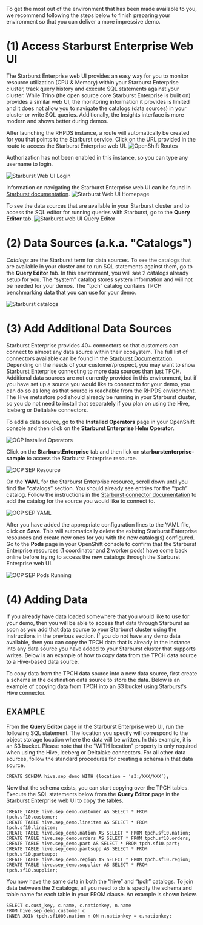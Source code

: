 To get the most out of the environment that has been made available to you, we recommend following the steps below to finish preparing your environment so that you can deliver a more impressive demo.

#
# (1) Access Starburst Enterprise Web UI

The Starburst Enterprise web UI provides an easy way for you to monitor resource utilization (CPU & Memory) within your Starburst Enterprise cluster, track query history and execute SQL statements against your cluster. While Trino (the open source core Starburst Enterprise is built on) provides a similar web UI, the monitoring information it provides is limited and it does not allow you to navigate the catalogs (data sources) in your cluster or write SQL queries. Additionally, the Insights interface is more modern and shows better during demos.

After launching the RHPDS instance, a route will automatically be created for you that points to the Starburst service.  Click on the URL provided in the route to access the Starburst Enterprise web UI.
![OpenShift Routes](../images/openshift_route.png)


Authorization has not been enabled in this instance, so you can type any username to login.  

![Starburst Web UI Login](../images/sep_webui_login.png)


Information on navigating the Starburst Enterprise web UI can be found in [Starburst documentation](https://docs.starburst.io/latest/overview/sep-ui.html).
![Starburst Web UI Homepage](../images/sep_webui.png)


To see the data sources that are available in your Starburst cluster and to access the SQL editor for running queries with Starburst, go to the **Query Editor** tab.
![Starburst web UI Query Editor](../images/sep_query_editor.png)

#
# (2) Data Sources (a.k.a. "Catalogs")

*Catalogs* are the Starburst term for data sources. To see the catalogs that are available in your cluster and to run SQL statements against them, go to the **Query Editor** tab.  In this environment, you will see 2 catalogs already setup for you.  The “system” catalog stores system information and will not be needed for your demos. The “tpch” catalog contains TPCH benchmarking data that you can use for your demo.

![Starburst catalogs](../images/sep_catalogs.png)


#
# (3) Add Additional Data Sources
Starburst Enterprise provides 40+ connectors so that customers can connect to almost any data source within their ecosystem.  The full list of connectors available can be found in the [Starburst Documentation](https://docs.starburst.io/latest/connector.html).  Depending on the needs of your customer/prospect, you may want to show Starburst Enterprise connecting to more data sources than just TPCH.  Additional data sources are not currently provided in this environment, but if you have set up a source you would like to connect to for your demo, you can do so as long as that source is reachable from the RHPDS environment.  The Hive metastore pod should already be running in your Starburst cluster, so you do not need to install that separately if you plan on using the Hive, Iceberg or Deltalake connectors.

To add a data source, go to the **Installed Operators** page in your OpenShift console and then click on the **Starburst Enterprise Helm Operator**.

![OCP Installed Operators](../images/ocp_installed_operators.png)

Click on the **StarburstEnterprise** tab and then lick on **starburstenterprise-sample** to access the Starburst Enterprise resource.

![OCP SEP Resource](../images/ocp_sep_tab.png)

On the **YAML** for the Starburst Enterprise resource, scroll down until you find the “catalogs” section. You should already see entries for the “tpch” catalog. Follow the instructions in the [Starburst connector documentation](https://docs.starburst.io/latest/connector.html) to add the catalog for the source you would like to connect to.

![OCP SEP YAML](../images/ocp_sep_yaml.png)

After you have added the appropriate configuration lines to the YAML file, click on **Save**. This will automatically delete the existing Starburst Enterprise resources and create new ones for you with the new catalog(s) configured. Go to the **Pods** page in your OpenShift console to confirm that the Starburst Enterprise resources (1 coordinator and 2 worker pods) have come back online before trying to access the new catalogs through the Starburst Enterprise web UI.

![OCP SEP Pods Running](../images/ocp_sep_pods_running.png)


#
# (4) Adding Data
If you already have data loaded somewhere that you would like to use for your demo, then you will be able to access that data through Starburst as soon as you add that data source to your Starburst cluster using the instructions in the previous section.  If you do not have any demo data available, then you can copy the TPCH data that is already in the instance into any data source you have added to your Starburst cluster that supports writes.  Below is an example of how to copy data from the TPCH data source to a Hive-based data source.


To copy data from the TPCH data source into a new data source, first create a schema in the destination data source to store the data.  Below is an example of copying data from TPCH into an S3 bucket using Starburst's Hive connector.


## EXAMPLE
From the **Query Editor** page in the Starburst Enterprise web UI, run the following SQL statement. The location you specify will correspond to the object storage location where the data will be written.  In this example, it is an S3 bucket.  Please note that the "WITH location" property is only required when using the Hive, Iceberg or Deltalake connectors.  For all other data sources, follow the standard procedures for creating a schema in that data source.

````
CREATE SCHEMA hive.sep_demo WITH (location = ‘s3:/XXX/XXX’);
````

Now that the schema exists, you can start copying over the TPCH tables. Execute the SQL statements below from the **Query Editor** page in the Starburst Enterprise web UI to copy the tables.

````
CREATE TABLE hive.sep_demo.customer AS SELECT * FROM tpch.sf10.customer;
CREATE TABLE hive.sep_demo.lineitem AS SELECT * FROM tpch.sf10.lineitem;
CREATE TABLE hive.sep_demo.nation AS SELECT * FROM tpch.sf10.nation;
CREATE TABLE hive.sep_demo.orders AS SELECT * FROM tpch.sf10.orders;
CREATE TABLE hive.sep_demo.part AS SELECT * FROM tpch.sf10.part;
CREATE TABLE hive.sep_demo.partsupp AS SELECT * FROM tpch.sf10.partsupp;
CREATE TABLE hive.sep_demo.region AS SELECT * FROM tpch.sf10.region;
CREATE TABLE hive.sep_demo.supplier AS SELECT * FROM tpch.sf10.supplier;
````

You now have the same data in both the “hive” and “tpch” catalogs. To join data between the 2 catalogs, all you need to do is specify the schema and table name for each table in your FROM clause. An example is shown below.

````
SELECT c.cust_key, c.name, c.nationkey, n.name
FROM hive.sep_demo.customer c
INNER JOIN tpch.sf1000.nation n ON n.nationkey = c.nationkey;
````



